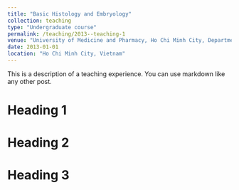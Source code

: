 ```yaml
---
title: "Basic Histology and Embryology"
collection: teaching
type: "Undergraduate course"
permalink: /teaching/2013--teaching-1
venue: "University of Medicine and Pharmacy, Ho Chi Minh City, Department of Histology and Embryology"
date: 2013-01-01
location: "Ho Chi Minh City, Vietnam"
---
```


This is a description of a teaching experience. You can use markdown like any other post.

Heading 1
======

Heading 2
======

Heading 3
======

